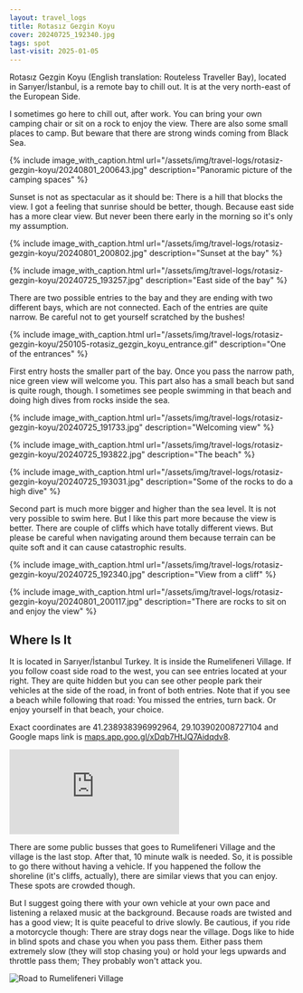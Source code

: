 ```yaml
---
layout: travel_logs
title: Rotasız Gezgin Koyu
cover: 20240725_192340.jpg
tags: spot
last-visit: 2025-01-05
---
```


Rotasız Gezgin Koyu (English translation: Routeless Traveller Bay), located in
Sarıyer/İstanbul, is a remote bay to chill out. It is at the very north-east
of the European Side.

I sometimes go here to chill out, after work. You can bring your own camping
chair or sit on a rock to enjoy the view. There are also some small places to
camp. But beware that there are strong winds coming from Black Sea.

{%
  include image_with_caption.html
  url="/assets/img/travel-logs/rotasiz-gezgin-koyu/20240801_200643.jpg"
  description="Panoramic picture of the camping spaces"
%}

Sunset is not as spectacular as it should be: There is a hill that blocks the
view. I got a feeling that sunrise should be better, though. Because east side
has a more clear view. But never been there early in the morning so it's only my
assumption.

{%
  include image_with_caption.html
  url="/assets/img/travel-logs/rotasiz-gezgin-koyu/20240801_200802.jpg"
  description="Sunset at the bay"
%}

{%
  include image_with_caption.html
  url="/assets/img/travel-logs/rotasiz-gezgin-koyu/20240725_193257.jpg"
  description="East side of the bay"
%}

There are two possible entries to the bay and they are ending with two different
bays, which are not connected. Each of the entries are quite narrow. Be careful
not to get yourself scratched by the bushes!

{%
  include image_with_caption.html
  url="/assets/img/travel-logs/rotasiz-gezgin-koyu/250105-rotasiz_gezgin_koyu_entrance.gif"
  description="One of the entrances"
%}

First entry hosts the smaller part of the bay. Once you pass the narrow path,
nice green view will welcome you. This part also has a small beach but sand is
quite rough, though. I sometimes see people swimming in that beach and doing
high dives from rocks inside the sea.

{%
  include image_with_caption.html
  url="/assets/img/travel-logs/rotasiz-gezgin-koyu/20240725_191733.jpg"
  description="Welcoming view"
%}

{%
  include image_with_caption.html
  url="/assets/img/travel-logs/rotasiz-gezgin-koyu/20240725_193822.jpg"
  description="The beach"
%}

{%
  include image_with_caption.html
  url="/assets/img/travel-logs/rotasiz-gezgin-koyu/20240725_193031.jpg"
  description="Some of the rocks to do a high dive"
%}

Second part is much more bigger and higher than the sea level. It is not very
possible to swim here. But I like this part more because the view is better.
There are couple of cliffs which have totally different views. But please be
careful when navigating around them because terrain can be quite soft and it can
cause catastrophic results.

{%
  include image_with_caption.html
  url="/assets/img/travel-logs/rotasiz-gezgin-koyu/20240725_192340.jpg"
  description="View from a cliff"
%}

{%
  include image_with_caption.html
  url="/assets/img/travel-logs/rotasiz-gezgin-koyu/20240801_200117.jpg"
  description="There are rocks to sit on and enjoy the view"
%}

## Where Is It

It is located in Sarıyer/İstanbul Turkey. It is inside the Rumelifeneri Village.
If you follow coast side road to the west, you can see entries located at your
right. They are quite hidden but you can see other people park their vehicles
at the side of the road, in front of both entries. Note that if you see a beach
while following that road: You missed the entries, turn back. Or enjoy yourself
in that beach, your choice.

Exact coordinates are 41.238938396992964, 29.103902008727104 and Google maps
link is
[maps.app.goo.gl/xDqb7HtJQ7Aidqdv8](https://maps.app.goo.gl/xDqb7HtJQ7Aidqdv8).

<div class="iframeWrapper">
<iframe
  src="https://www.google.com/maps/embed?pb=!1m14!1m8!1m3!1d1500.112157146137!2d29.1038376!3d41.2386715!3m2!1i1024!2i768!4f13.1!3m3!1m2!1s0x409fe7e27abb4c15%3A0x408e4ebfd43bed5b!2sRotas%C4%B1z%20Gezgin%20Koyu!5e0!3m2!1sen!2str!4v1736102180660!5m2!1sen!2str"
  style="border:0;"
  allowfullscreen=""
  loading="lazy"
  referrerpolicy="no-referrer-when-downgrade">
</iframe>
</div>

There are some public busses that goes to Rumelifeneri Village and the village
is the last stop. After that, 10 minute walk is needed. So, it is possible to go
there without having a vehicle. If you happened the follow the shoreline (it's
cliffs, actually), there are similar views that you can enjoy. These spots are
crowded though.

But I suggest going there with your own vehicle at your own pace and listening a
relaxed music at the background. Because roads are twisted and has a good view;
It is quite peaceful to drive slowly. Be cautious, if you ride a motorcycle
though: There are stray dogs near the village. Dogs like to hide in blind spots
and chase you when you pass them. Either pass them extremely slow (they will
stop chasing you) or hold your legs upwards and throttle pass them; They
probably won't attack you.

![Road to Rumelifeneri Village](/assets/img/travel-logs/rotasiz-gezgin-koyu/250105-rotasiz_gezgin_koyu_road.gif)

